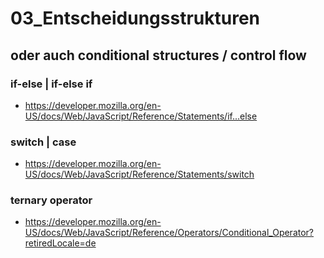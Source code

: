 # 03_Entscheidungsstrukturen

## oder auch conditional structures / control flow

### if-else | if-else if
- https://developer.mozilla.org/en-US/docs/Web/JavaScript/Reference/Statements/if...else

### switch | case
- https://developer.mozilla.org/en-US/docs/Web/JavaScript/Reference/Statements/switch

### ternary operator
- https://developer.mozilla.org/en-US/docs/Web/JavaScript/Reference/Operators/Conditional_Operator?retiredLocale=de


